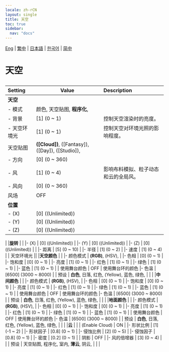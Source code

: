 ```yaml
---
locale: zh-rCN
layout: single
title: 天空
toc: true
sidebar:
  nav: "docs"
---
```

[Eng](/dancexr/menu/2025.4/scene/sky) | [繁中](/tw/dancexr/menu/2025.4/scene/sky) | [日本語](/jp/dancexr/menu/2025.4/scene/sky) | [한국어](/kr/dancexr/menu/2025.4/scene/sky) | [简中](/zh/dancexr/menu/2025.4/scene/sky)

# 天空

## 

| Setting | Value | Description |
| :--- | --- | :--- |
|**天空** | | 
|- 模式 | 颜色, 天空贴图, **程序化**,  | 
|- 背景 | [1] (0 ~ 1) | 控制天空渲染时的亮度。
|- 天空环境光 | [1] (0 ~ 1) | 控制天空对环境光照的影响程度。
| 天空贴图 | **([Cloud])**, ([Fantasy]), ([Day]), ([Studio]),  |  |
|- 方向 | [0] (0 ~ 360) | 
|- 风 | [1] (0 ~ 4) | 影响布料模拟、粒子动态和云的全局风。
|- 风向 | [0] (0 ~ 360) | 
| 风场 | OFF | 
|**位置** | | 
|- (X) | [0] ((Unlimited)) | 
|- (Y) | [0] ((Unlimited)) | 
|- (Z) | [0] ((Unlimited)) | 
|
|**旋转** | | 
|- (X) | [0] ((Unlimited)) | 
|- (Y) | [0] ((Unlimited)) | 
|- (Z) | [0] ((Unlimited)) | 
|
|- 距离 | [5] (0 ~ 10) | 
|- 半径 | [1] (0 ~ 2) | 
|- 速度 | [1] (0 ~ 4) | 
| 天空环境光 || 
|**天空颜色** | | 
|- 颜色模式 | **(RGB)**, (HSV),  | 
|- 色相 | [0] (0 ~ 1) | 
|- 饱和度 | [0] (0 ~ 1) | 
|- 亮度 | [1] (0 ~ 1) | 
|- 红色 | [1] (0 ~ 1) | 
|- 绿色 | [1] (0 ~ 1) | 
|- 蓝色 | [1] (0 ~ 1) | 
| 使用舞台颜色 | OFF | 使用舞台环的颜色
|- 色温 | [6500] (3000 ~ 8000) | 
| 预设 | **白色**, 日落, 红色, (Yellow), 蓝色, 绿色,  |  |
|
|**中间颜色** | | 
|- 颜色模式 | **(RGB)**, (HSV),  | 
|- 色相 | [0] (0 ~ 1) | 
|- 饱和度 | [0] (0 ~ 1) | 
|- 亮度 | [1] (0 ~ 1) | 
|- 红色 | [1] (0 ~ 1) | 
|- 绿色 | [1] (0 ~ 1) | 
|- 蓝色 | [1] (0 ~ 1) | 
| 使用舞台颜色 | OFF | 使用舞台环的颜色
|- 色温 | [6500] (3000 ~ 8000) | 
| 预设 | **白色**, 日落, 红色, (Yellow), 蓝色, 绿色,  |  |
|
|**地面颜色** | | 
|- 颜色模式 | **(RGB)**, (HSV),  | 
|- 色相 | [0] (0 ~ 1) | 
|- 饱和度 | [0] (0 ~ 1) | 
|- 亮度 | [1] (0 ~ 1) | 
|- 红色 | [1] (0 ~ 1) | 
|- 绿色 | [1] (0 ~ 1) | 
|- 蓝色 | [1] (0 ~ 1) | 
| 使用舞台颜色 | OFF | 使用舞台环的颜色
|- 色温 | [6500] (3000 ~ 8000) | 
| 预设 | **白色**, 日落, 红色, (Yellow), 蓝色, 绿色,  |  |
|
|**云** | | 
| (Enable Cloud) | ON | 
|- 形状比例 | [1] (-1 ~ 2) | 
|- 形状因子 | [0.8] (0 ~ 1) | 
|- 侵蚀比例 | [2] (0 ~ 5) | 
|- 侵蚀因子 | [0.8] (0 ~ 1) | 
|- 密度 | [0.2] (0 ~ 1) | 
| 阴影 | OFF | 
|- 风的倍增器 | [3] (0 ~ 4) | 
|
| 预设 | 天空贴图, 程序化, 室内, **薄云**, 阴云,  |  |
|
